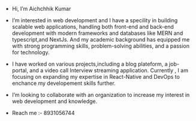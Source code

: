 -  Hi, I’m Aichchhik Kumar
-  I’m interested in web development and I have a specility in building scalable web 
   applications, handling both front-end and back-end development with modern frameworks and 
   databases like MERN and typescript,and NextJs. And my academic background has equipped me 
   with strong programming skills, problem-solving abilities, and a passion for technology.
   
-  I have worked on various projects,including a blog plateform, a job-portal, and a video
   call Interview streaming application. Currently , I am focusing on expanding my expertise
   in React-Native and DevOps to enchance my developement skills further.

- I’m looking to collaborate with an organization to increase my interest in web development and knowledge.
-  Reach me :- 8931056744 

<!---
Ak-Yadav3122/Ak-Yadav3122 is a ✨ special ✨ repository because its `README.md` (this file) appears on your GitHub profile.
You can click the Preview link to take a look at your changes.
--->
